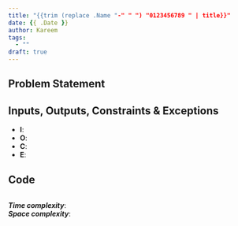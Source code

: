 ```yaml
---
title: "{{trim (replace .Name "-" " ") "0123456789 " | title}}"
date: {{ .Date }}
author: Kareem
tags:
  - ""
draft: true
---
```


<!-- LeetCode month and day here -->
##

## Problem Statement

## Inputs, Outputs, Constraints & Exceptions
- **I**: 
- **O**: 
- **C**: 
- **E**: 


## Code

```js

```

**_Time complexity_**:  \
**_Space complexity_**: